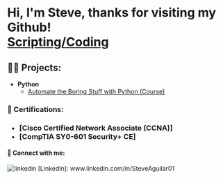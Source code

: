 <h1>Hi, I'm Steve, thanks for visiting my Github! <br/><a href="https://github.com/SteveAguilar01">Scripting/Coding</a>

<h2>👨‍💻 Projects:</h2>
  
- <b>Python</b>
  - [Automate the Boring Stuff with Python (Course)](https://github.com/SteveAguilar01/Automate)
  
<h3>📃 Certifications:<h3>
  
  - [Cisco Certified Network Associate (CCNA)]
  - [CompTIA SY0-601 Security+ CE]
  

<h4>🤳 Connect with me:</h4>
  <p>
    <img src="https://i.stack.imgur.com/gVE0j.png" alt="linkedin">
    [LinkedIn]: www.linkedin.com/in/SteveAguilar01
  </a> &nbsp; 





<!--
**SteveAguilar01/SteveAguilar01** is a ✨ _special_ ✨ repository because its `README.md` (this file) appears on your GitHub profile.

Here are some ideas to get you started:

- 🔭 I’m currently working on Python - automate the boring stuff course/book
- 🌱 I’m currently learning threat analysis with ethical hacking labs
- 👯 I’m looking to collaborate on 
- 🤔 I’m looking for help with
- 📫 How to reach me: Email, phone or Linkedin

